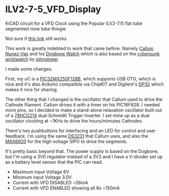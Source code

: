 # ILV2-7-5_VFD_Display
KiCAD circuit for a VFD Clock using the Popular ILV2-7/5 flat tube segmented nixie tube thingie

Not sure if [this link](https://www.ebay.com/itm/Lot-of-20-IVL2-7-5-IVL-VFD-DIGIT-CLOCK-DISPLAY-TUBE-GREEN-Tube-New-FREE-SHIPPING/252890205246?_trkparms=aid%3D222007%26algo%3DSIM.MBE%26ao%3D2%26asc%3D41375%26meid%3Dbe2e339f0da54301a07820f89799816e%26pid%3D100623%26rk%3D3%26rkt%3D6%26sd%3D192058830857&_trksid=p2047675.c100623.m-1) still works

This work is greatly indebted to work that came before. Namely
[Callum Nunez-Vas](https://callumnunesvaz.wordpress.com/) and his [Dogbone Watch](https://callumnunesvaz.wordpress.com/portfolio/dogbonevfd/) which is also based on the [cyberpunk wristwatch](http://www.johngineer.com/blog/?p=1595) by [johngineer](http://www.johngineer.com/blog/).

I made some changes.

First, my uC is a [PIC32MX250F128B](http://www.microchip.com/wwwproducts/en/PIC32MX250F128B), which supports USB OTG, which is nice and it's also Arduino compatible via ChipKIT and Digilent's [DP32](http://chipkit.net/wiki/index.php?title=ChipKIT_DP32) which makes it nice for sharing.

The other thing that I changed is the oscillator that Callum used to drive the Cathode filament. Callum drives it with a timer on his PIC16F828. I needed more pins, so I decided to make a stand-alone relaxation oscillator built out of a [74HCG214](https://www.mouser.com/ProductDetail/Nexperia/74HC2G14GV125/?qs=sGAEpiMZZMutVWjHE%2fYQwzJv2zzn7Nf7cpkcMgkB%2fH8%3d) dual Schmidtt Trigger Inverter. I set mine up as a dual oscillator clocking at ~1KHz to drive the hours/mimutes Cathodes. 

There's two pushbuttons for interfacing and an LED for control and user feedback. I'm using the same [DS3231](https://www.maximintegrated.com/en/products/digital/real-time-clocks/DS3231.html) that Callum uses, and also the [MAX6920](https://www.maximintegrated.com/en/products/power/display-power-control/MAX6920.html) for the high voltage SIPO to drive the segments.

It's pretty basic beyond that. The power supply is based on the Dogbone, but I'm using a 3V0 regulator instead of a 3V3 and I have a V-divider set up as a battery level sensor that the PIC can read. 

* Maximum input Voltage 6V
* Minimum input Voltage 3.0V
* Current with VFD DISABLED ~26mA
* Current with VFD ENABLED showing all 8s ~150mA


